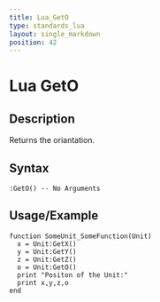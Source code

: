 ```yaml
---
title: Lua_GetO
type: standards_lua
layout: single_markdown
position: 42
---
```


# Lua GetO

## Description

Returns the oriantation.

## Syntax

```
:GetO() -- No Arguments
```

## Usage/Example

```
function SomeUnit_SomeFunction(Unit) 
  x = Unit:GetX() 
  y = Unit:GetY()
  z = Unit:GetZ()
  o = Unit:GetO()
  print "Positon of the Unit:"
  print x,y,z,o
end
```
